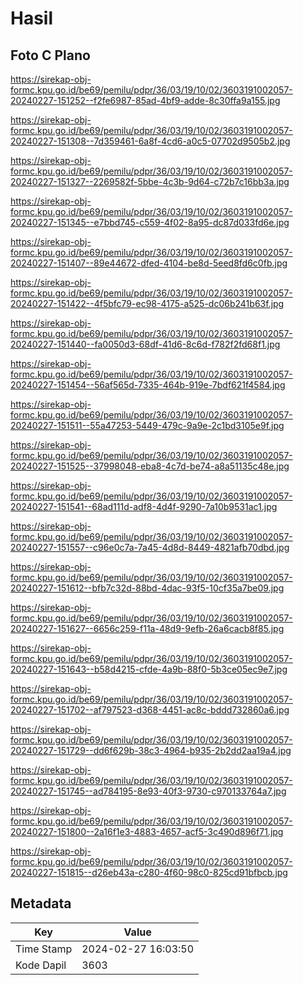 # Hasil

## Foto C Plano

https://sirekap-obj-formc.kpu.go.id/be69/pemilu/pdpr/36/03/19/10/02/3603191002057-20240227-151252--f2fe6987-85ad-4bf9-adde-8c30ffa9a155.jpg

https://sirekap-obj-formc.kpu.go.id/be69/pemilu/pdpr/36/03/19/10/02/3603191002057-20240227-151308--7d359461-6a8f-4cd6-a0c5-07702d9505b2.jpg

https://sirekap-obj-formc.kpu.go.id/be69/pemilu/pdpr/36/03/19/10/02/3603191002057-20240227-151327--2269582f-5bbe-4c3b-9d64-c72b7c16bb3a.jpg

https://sirekap-obj-formc.kpu.go.id/be69/pemilu/pdpr/36/03/19/10/02/3603191002057-20240227-151345--e7bbd745-c559-4f02-8a95-dc87d033fd6e.jpg

https://sirekap-obj-formc.kpu.go.id/be69/pemilu/pdpr/36/03/19/10/02/3603191002057-20240227-151407--89e44672-dfed-4104-be8d-5eed8fd6c0fb.jpg

https://sirekap-obj-formc.kpu.go.id/be69/pemilu/pdpr/36/03/19/10/02/3603191002057-20240227-151422--4f5bfc79-ec98-4175-a525-dc06b241b63f.jpg

https://sirekap-obj-formc.kpu.go.id/be69/pemilu/pdpr/36/03/19/10/02/3603191002057-20240227-151440--fa0050d3-68df-41d6-8c6d-f782f2fd68f1.jpg

https://sirekap-obj-formc.kpu.go.id/be69/pemilu/pdpr/36/03/19/10/02/3603191002057-20240227-151454--56af565d-7335-464b-919e-7bdf621f4584.jpg

https://sirekap-obj-formc.kpu.go.id/be69/pemilu/pdpr/36/03/19/10/02/3603191002057-20240227-151511--55a47253-5449-479c-9a9e-2c1bd3105e9f.jpg

https://sirekap-obj-formc.kpu.go.id/be69/pemilu/pdpr/36/03/19/10/02/3603191002057-20240227-151525--37998048-eba8-4c7d-be74-a8a51135c48e.jpg

https://sirekap-obj-formc.kpu.go.id/be69/pemilu/pdpr/36/03/19/10/02/3603191002057-20240227-151541--68ad111d-adf8-4d4f-9290-7a10b9531ac1.jpg

https://sirekap-obj-formc.kpu.go.id/be69/pemilu/pdpr/36/03/19/10/02/3603191002057-20240227-151557--c96e0c7a-7a45-4d8d-8449-4821afb70dbd.jpg

https://sirekap-obj-formc.kpu.go.id/be69/pemilu/pdpr/36/03/19/10/02/3603191002057-20240227-151612--bfb7c32d-88bd-4dac-93f5-10cf35a7be09.jpg

https://sirekap-obj-formc.kpu.go.id/be69/pemilu/pdpr/36/03/19/10/02/3603191002057-20240227-151627--6656c259-f11a-48d9-9efb-26a6cacb8f85.jpg

https://sirekap-obj-formc.kpu.go.id/be69/pemilu/pdpr/36/03/19/10/02/3603191002057-20240227-151643--b58d4215-cfde-4a9b-88f0-5b3ce05ec9e7.jpg

https://sirekap-obj-formc.kpu.go.id/be69/pemilu/pdpr/36/03/19/10/02/3603191002057-20240227-151702--af797523-d368-4451-ac8c-bddd732860a6.jpg

https://sirekap-obj-formc.kpu.go.id/be69/pemilu/pdpr/36/03/19/10/02/3603191002057-20240227-151729--dd6f629b-38c3-4964-b935-2b2dd2aa19a4.jpg

https://sirekap-obj-formc.kpu.go.id/be69/pemilu/pdpr/36/03/19/10/02/3603191002057-20240227-151745--ad784195-8e93-40f3-9730-c970133764a7.jpg

https://sirekap-obj-formc.kpu.go.id/be69/pemilu/pdpr/36/03/19/10/02/3603191002057-20240227-151800--2a16f1e3-4883-4657-acf5-3c490d896f71.jpg

https://sirekap-obj-formc.kpu.go.id/be69/pemilu/pdpr/36/03/19/10/02/3603191002057-20240227-151815--d26eb43a-c280-4f60-98c0-825cd91bfbcb.jpg


## Metadata

| Key        | Value               |
| ---------- | ------------------- |
| Time Stamp | 2024-02-27 16:03:50 |
| Kode Dapil | 3603                |



